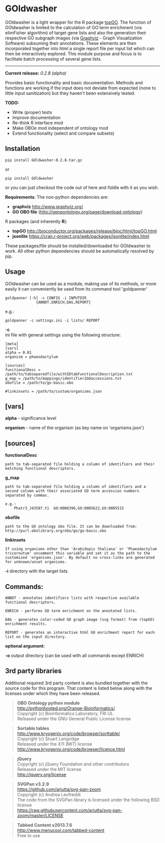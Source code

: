 

GOldwasher
=======

GOldwasher is a light wrapper for the R package 
[topGO](https://bioconductor.org/packages/release/bioc/html/topGO.html). The 
function of GOldwasher is limited to the calculation of GO term enrichment 
(via elimFisher algorithm) of target gene lists and also the generation their 
respective GO subgraph images (via 
[Graphviz](http://www.graphviz.org/) - Graph Visualization Software) 
subsuming their annotations. These elements are then incorporated together into 
html a single report file per input list which can then be  interactively 
explored. This module purpose and focus is to facilitate batch processing of 
several gene lists.

----------

**Current release:** *0.2.8 (alpha)*

Provides basic functionality and basic documentation. Methods and functions 
are working if the input does not deviate from expected (none to little input 
sanitization) but they haven't been extensively tested.


**TODO:**
  
- Write (proper) tests
- Improve documentation
- Re-think R interface mod
- Make OBOe mod independent of ontology mod
- Extend functionality (select and compare subsets)




Installation
------------

    pip install GOldwasher-0.2.8.tar.gz

or

    pip install GOldwasher

or you can just checkout the code out of here and fiddle with it as you wish.

**Requirements**:
The non-python dependencies are:

- **graphviz** http://www.graphviz.org/
- **GO OBO file** (http://geneontology.org/page/download-ontology)

R packages (and inherently **R**):

- **topGO** http://bioconductor.org/packages/release/bioc/html/topGO.html 
- **jsonlite** https://cran.r-project.org/web/packages/jsonlite/index.html

These packages/file should be installed/downloaded for GOldwasher to work. All 
other python dependencies should be automatically resolved by pip.




Usage
-----

GOldwasher can be used as a module, making use of its methods, or more easily
it can conveniently be used from its command tool 'goldpanner'


    goldpanner [-h] -c CONFIG -i INPUTDIR
                  {ANNOT,ENRICH,DAG,REPORT}
 e.g.:

    goldpanner -c settings.ini -i lists/ REPORT

-**c**  
ini file with general settings using the following structure:

    [meta]
    [vars]
    alpha = 0.01  
    organism = phaeodactylum

    [sources]
    functionalDesc = /path/to/tabseparedfile/withIDtabFunctionalDescription.txt
    g_map = /path/to/mappings/identifier2GOaccessions.txt
    obofile = /path/to/go-basic.obo

    #linkinsets = /path/to/custom/organisms.json


**[vars]**
---

**alpha** - significance level  

**organism** - name of the organism (as key name on 'organisms.json')

**[sources]**
---

**functionalDesc** 

    path to tab-separated file holding a column of identifiers and their matching functional descriptors. 

**g_map** 

    path to tab-separated file holding a column of identifiers and a second column with their associated GO term accession numbers separated by commas.            

    e.g.:
        Phatr3_J43587.t1  GO:0006396,GO:0005622,GO:0005515 

**obofile** 

    path to the GO ontology obo file. It can be downloaded from: http://purl.obolibrary.org/obo/go/go-basic.obo


**linkinsets**

    If using organisms other than 'Arabidopis thaliana' or 'Phaeodactylum tricornutum' uncomment this variable and set it as the path to the customized 'organisms.json'. By default no cross-links are generated for unknown/unset organisms.


**-i** directory with the target lists.


  **Commands**:
  ---

    ANNOT - annotates identifiers lists with respective available functional descriptors.

    ENRICH - performs GO term enrichment on the annotated lists.

    DAG - generates color-coded GO graph image (svg format) from (topGO) enrichment results.

    REPORT - generates an interactive html GO enrichment report for each list on the input directory.  



**optional argument**:

**-o** output directory (can be used with all commands except ENRICH)







3rd party libraries
-------

Additional required 3rd party content is also bundled together with the source 
code for this program. That content is listed below along with the licenses 
under which they have been released.

> **OBO Ontology python module**  
http://pythonhosted.org/Orange-Bioinformatics/  
Copyright (c) Bioinformatics Laboratory, FRI UL  
Released under the GNU General Public License license

> **Sortable tables**  
http://www.kryogenix.org/code/browser/sorttable/  
Copyright (c) Stuart Langridge   
Released under the X11 (MIT) license  
http://www.kryogenix.org/code/browser/licence.html  

> **jQuery**  
  Copyright (c) jQuery Foundation and other contributors  
  Released under the MIT license  
  http://jquery.org/license  

> **SVGPan v3.2.9**  
  https://github.com/ariutta/svg-pan-zoom  
  Copyright (c) Andrea Leofreddi  
  The code from the SVGPan library is licensed under the following BSD license  
  https://raw.githubusercontent.com/ariutta/svg-pan-zoom/master/LICENSE  

> **Tabbed Content v2013.7.6**  
  http://www.menucool.com/tabbed-content  
  Free to use
